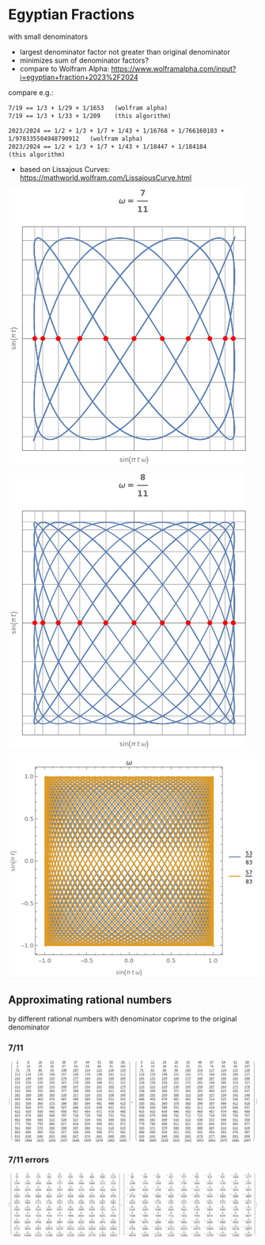 # Egyptian Fractions

with small denominators

* largest denominator factor not greater than original denominator
* minimizes sum of denominator factors?
* compare to Wolfram Alpha: https://www.wolframalpha.com/input?i=egyptian+fraction+2023%2F2024

compare e.g.:

```
7/19 == 1/3 + 1/29 + 1/1653   (wolfram alpha)
7/19 == 1/3 + 1/33 + 1/209    (this algorithm)
```

```
2023/2024 == 1/2 + 1/3 + 1/7 + 1/43 + 1/16768 + 1/766160103 + 1/978335504948790912   (wolfram alpha)
2023/2024 == 1/2 + 1/3 + 1/7 + 1/43 + 1/18447 + 1/184184                             (this algorithm)
```

* based on Lissajous Curves: https://mathworld.wolfram.com/LissajousCurve.html

![lissajous1](doc/7_11.png)

![lissajous2](doc/8_11.png)

![lissajous2](doc/53_57_83.png)

## Approximating rational numbers

by different rational numbers with denominator coprime to the original denominator

### 7/11
![approx_7_11](doc/approx_7_11.png)

### 7/11 errors
![approx_7_11_err](doc/approx_7_11_err.png)
